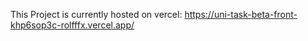 This Project is currently hosted on vercel: https://uni-task-beta-front-khp6sop3c-rolfffx.vercel.app/
